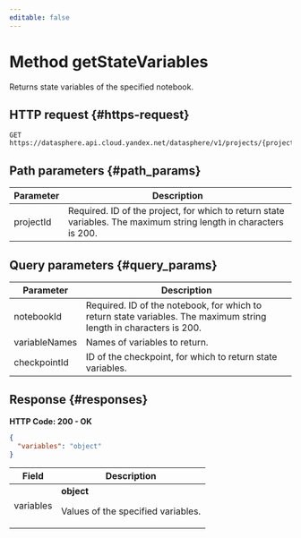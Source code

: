 ```yaml
---
editable: false
---
```


# Method getStateVariables
Returns state variables of the specified notebook.
 

 
## HTTP request {#https-request}
```
GET https://datasphere.api.cloud.yandex.net/datasphere/v1/projects/{projectId}:stateVariables
```
 
## Path parameters {#path_params}
 
Parameter | Description
--- | ---
projectId | Required. ID of the project, for which to return state variables.  The maximum string length in characters is 200.
 
## Query parameters {#query_params}
 
Parameter | Description
--- | ---
notebookId | Required. ID of the notebook, for which to return state variables.  The maximum string length in characters is 200.
variableNames | Names of variables to return.
checkpointId | ID of the checkpoint, for which to return state variables.
 
## Response {#responses}
**HTTP Code: 200 - OK**

```json 
{
  "variables": "object"
}
```

 
Field | Description
--- | ---
variables | **object**<br><p>Values of the specified variables.</p> 